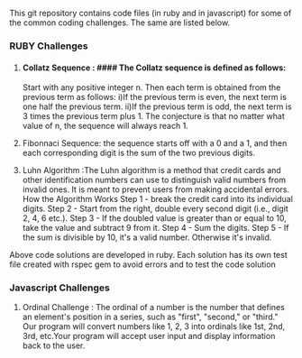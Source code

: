 This git repository contains code files (in ruby and in javascript) for some of the common coding challenges.  The same are listed below.

### RUBY Challenges ###

1) #### Collatz Sequence : #### The Collatz sequence is defined as follows: 
   Start with any positive integer n. Then each term is obtained from the previous term as follows: 
        i)If the previous term is even, the next term is one half the previous term. 
        ii)If the previous term is odd, the next term is 3 times the previous term plus 1. 
   The conjecture is that no matter what value of n, the sequence will always reach 1.

2) Fibonnaci Sequence: the sequence starts off with a 0 and a 1, and then each corresponding digit is the sum of the two previous digits.

3) Luhn Algorithm :The Luhn algorithm is a method that credit cards and other identification numbers can use to distinguish valid numbers 
   from invalid ones. It is meant to prevent users from making accidental errors.
   How the Algorithm Works
      Step 1 - break the credit card into its individual digits.
      Step 2 - Start from the right, double every second digit (i.e., digit 2, 4, 6 etc.).
      Step 3 - If the doubled value is greater than or equal to 10, take the value and subtract 9 from it.
      Step 4 - Sum the digits.
      Step 5 - If the sum is divisible by 10, it's a valid number. Otherwise it's invalid.
 
 Above code solutions are developed in ruby. Each solution has its own test file created with rspec gem to avoid errors and to test the code solution
 
 ### Javascript Challenges ###
 
 1) Ordinal Challenge :  The ordinal of a number is the number that defines an element's position in a series, such as "first", "second," or "third." Our program will 
   convert numbers like 1, 2, 3 into ordinals like 1st, 2nd, 3rd, etc.Your program will accept user input and display information back to the user.
